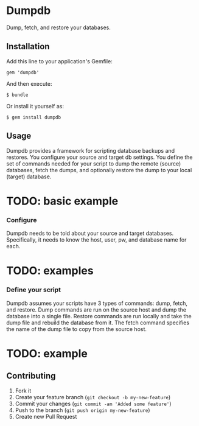 # Dumpdb

Dump, fetch, and restore your databases.

## Installation

Add this line to your application's Gemfile:

    gem 'dumpdb'

And then execute:

    $ bundle

Or install it yourself as:

    $ gem install dumpdb

## Usage

Dumpdb provides a framework for scripting database backups and restores.  You configure your source and target db settings.  You define the set of commands needed for your script to dump the remote (source) databases, fetch the dumps, and optionally restore the dump to your local (target) database.

# TODO: basic example

### Configure

Dumpdb needs to be told about your source and target databases.  Specifically, it needs to know the host, user, pw, and database name for each.

# TODO: examples

### Define your script

Dumpdb assumes your scripts have 3 types of commands: dump, fetch, and restore.  Dump commands are run on the source host and dump the database into a single file.  Restore commands are run locally and take the dump file and rebuild the database from it.  The fetch command specifies the name of the dump file to copy from the source host.

# TODO: example

## Contributing

1. Fork it
2. Create your feature branch (`git checkout -b my-new-feature`)
3. Commit your changes (`git commit -am 'Added some feature'`)
4. Push to the branch (`git push origin my-new-feature`)
5. Create new Pull Request
